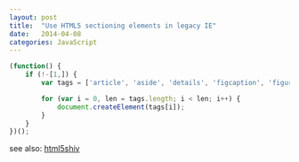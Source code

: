 ```yaml
---
layout: post
title:  "Use HTML5 sectioning elements in legacy IE"
date:   2014-04-08
categories: JavaScript
---
```


```js
(function() {
    if (!-[1,]) {
        var tags = ['article', 'aside', 'details', 'figcaption', 'figure', 'footer', 'header', 'hgroup', 'menu', 'nav', 'section', 'summary', 'time', 'mark', 'audio', 'video'];

        for (var i = 0, len = tags.length; i < len; i++) {
            document.createElement(tags[i]);
        }
    }
})();
```

see also: <a href="https://github.com/aFarkas/html5shiv" target="_blank">html5shiv</a>